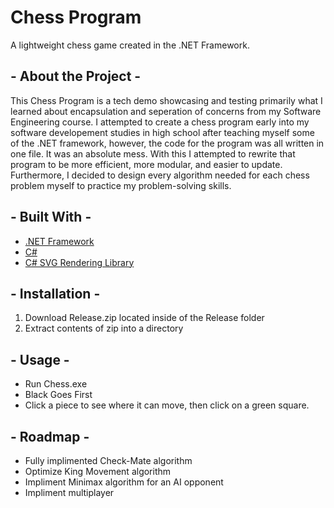 # Chess Program
A lightweight chess game created in the .NET Framework.

## - About the Project -
This Chess Program is a tech demo showcasing and testing primarily what I learned about encapsulation and seperation of concerns from my Software Engineering course.  I attempted to create a chess program early into my software developement studies in high school after teaching myself some of the .NET framework, however, the code for the program was all written in one file.  It was an absolute mess. With this I attempted to rewrite that program to be more efficient, more modular, and easier to update.  Furthermore, I decided to design every algorithm needed for each chess problem myself to practice my problem-solving skills.


## - Built With -
 * [.NET Framework](https://dotnet.microsoft.com/)
 * [C#](https://docs.microsoft.com/en-us/dotnet/csharp/)
 * [C# SVG Rendering Library](https://www.nuget.org/packages/Svg/)
 
## - Installation -
1. Download Release.zip located inside of the Release folder
2. Extract contents of zip into a directory

## - Usage -
* Run Chess.exe
* Black Goes First
* Click a piece to see where it can move, then click on a green square.  

## - Roadmap -
* Fully implimented Check-Mate algorithm
* Optimize King Movement algorithm
* Impliment Minimax algorithm for an AI opponent
* Impliment multiplayer
